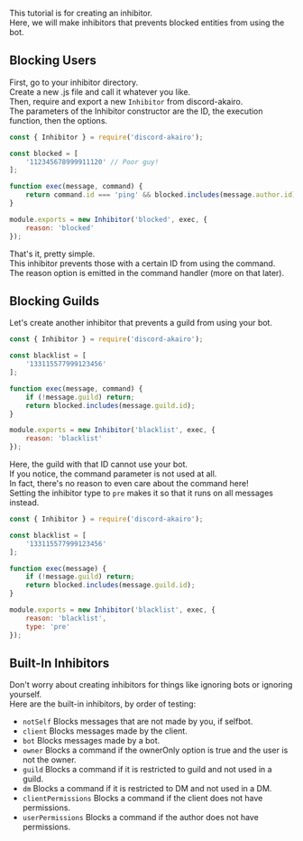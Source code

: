 This tutorial is for creating an inhibitor.  
Here, we will make inhibitors that prevents blocked entities from using the bot.  

## Blocking Users

First, go to your inhibitor directory.  
Create a new .js file and call it whatever you like.  
Then, require and export a new `Inhibitor` from discord-akairo.  
The parameters of the Inhibitor constructor are the ID, the execution function, then the options.  

```js
const { Inhibitor } = require('discord-akairo');

const blocked = [
    '112345678999911120' // Poor guy!
];

function exec(message, command) {
    return command.id === 'ping' && blocked.includes(message.author.id);
}

module.exports = new Inhibitor('blocked', exec, {
    reason: 'blocked'
});
```

That's it, pretty simple.  
This inhibitor prevents those with a certain ID from using the command.  
The reason option is emitted in the command handler (more on that later).  

## Blocking Guilds

Let's create another inhibitor that prevents a guild from using your bot.  

```js
const { Inhibitor } = require('discord-akairo');

const blacklist = [
    '133115577999123456'
];

function exec(message, command) {
    if (!message.guild) return;
    return blocked.includes(message.guild.id);
}

module.exports = new Inhibitor('blacklist', exec, {
    reason: 'blacklist'
});
```

Here, the guild with that ID cannot use your bot.  
If you notice, the command parameter is not used at all.  
In fact, there's no reason to even care about the command here!  
Setting the inhibitor type to `pre` makes it so that it runs on all messages instead.  

```js
const { Inhibitor } = require('discord-akairo');

const blacklist = [
    '133115577999123456'
];

function exec(message) {
    if (!message.guild) return;
    return blocked.includes(message.guild.id);
}

module.exports = new Inhibitor('blacklist', exec, {
    reason: 'blacklist',
    type: 'pre'
});
```
## Built-In Inhibitors

Don't worry about creating inhibitors for things like ignoring bots or ignoring yourself.  
Here are the built-in inhibitors, by order of testing:  

- `notSelf` Blocks messages that are not made by you, if selfbot.
- `client` Blocks messages made by the client.
- `bot` Blocks messages made by a bot.
- `owner` Blocks a command if the ownerOnly option is true and the user is not the owner.
- `guild` Blocks a command if it is restricted to guild and not used in a guild.
- `dm` Blocks a command if it is restricted to DM and not used in a DM.
- `clientPermissions` Blocks a command if the client does not have permissions.
- `userPermissions` Blocks a command if the author does not have permissions.
